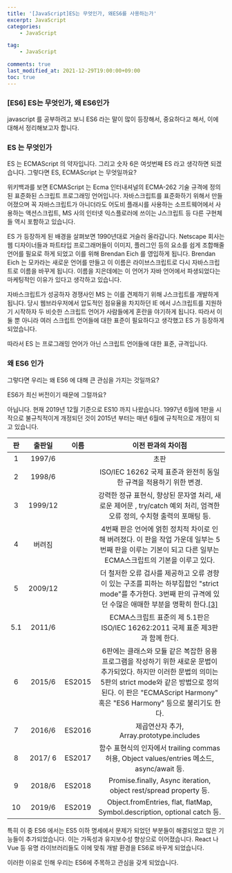 ```yaml
---
title: '[JavaScript]ES는 무엇인가, 왜ES6를 사용하는가'
excerpt: JavaScript
categories:
    - JavaScript

tag:
    - JavaScript

comments: true
last_modified_at: 2021-12-29T19:00:00+09:00
toc: true
---
```



### [ES6] ES는 무엇인가, 왜 ES6인가

javascript 를 공부하려고 보니 ES6 라는 말이 많이 등장해서, 중요하다고 해서, 이에 대해서 정리해보고자 합니다.

### ES 는 무엇인가

ES 는 ECMAScript 의 약자입니다. 그리고 숫자 6은 여섯번째 ES 라고 생각하면 되겠습니다. 그렇다면 ES, ECMAScript 는 무엇일까요?

위키백과를 보면 ECMAScript 는 Ecma 인터내셔널의 ECMA-262 기술 규격에 정의된 표준화된 스크립트 프로그래밍 언어입니다. 자바스크립트를 표준화하기 위해서 만들어졌으며 꼭 자바스크립트가 아니더라도 어도비 플래시를 사용하는 소프트웨어에서 사용하는 액션스크립트, MS 사의 인터넷 익스플로러에 쓰이는 J스크립트 등 다른 구현체들 역시 포함하고 있습니다.

 

ES 가 등장하게 된 배경을 살펴보면 1990년대로 거슬러 올라갑니다. Netscape 회사는 웹 디자이너들과 파트타입 프로그래머들이 이미지, 플러그인 등의 요소를 쉽게 조합해줄 언어를 필요로 하게 되었고 이를 위해 Brendan Eich 를 영입하게 됩니다. Brendan Eich 는 모카라는 새로운 언어를 만들고 이 이름은 라이브스크립트로 다시 자바스크립트로 이름을 바꾸게 됩니다. 이름을 지은데에는 이 언어가 자바 언어에서 파생되었다는 마케팅적인 이유가 있다고 생각하고 있습니다.

 

자바스크립트가 성공하자 경쟁사인 MS 는 이를 견제하기 위해 J스크립트를 개발하게 됩니다. 당시 웹브라우저에서 압도적인 점유율을 차지하던 IE 에서 J스크립트를 지원하기 시작하자 두 비슷한 스크립트 언어가 사람들에게 혼란을 야기하게 됩니다. 따라서 이 둘 뿐 아니라 여러 스크립트 언어들에 대한 표준이 필요하다고 생각했고 ES 가 등장하게 되었습니다.

 

따라서 ES 는 프로그래밍 언어가 아닌 스크립트 언어들에 대한 표준, 규격입니다.

 

### 왜 ES6 인가

그렇다면 우리는 왜 ES6 에 대해 큰 관심을 가지는 것일까요?

ES6가 최신 버전이기 때문에 그럴까요?

아닙니다. 현재 2019년 12월 기준으로 ES10 까지 나왔습니다. 1997년 6월에 1판을 시작으로 불규칙적이게 개정되던 것이 2015년 부터는 매년 6월에 규칙적으로 개정이 되고 있습니다.

|  판  | 출판일  |  이름  |                      이전 판과의 차이점                      |
| :--: | :-----: | :----: | :----------------------------------------------------------: |
|  1   | 1997/6  |        |                             초판                             |
|  2   | 1998/6  |        | ISO/IEC 16262 국제 표준과 완전히 동일한 규격을 적용하기 위한 변경. |
|  3   | 1999/12 |        | 강력한 정규 표현식, 향상된 문자열 처리, 새로운 제어문 , try/catch 예외 처리, 엄격한 오류 정의, 수치형 출력의 포매팅 등. |
|  4   | 버려짐  |        | 4번째 판은 언어에 얽힌 정치적 차이로 인해 버려졌다. 이 판을 작업 가운데 일부는 5번째 판을 이루는 기본이 되고 다른 일부는 ECMA스크립트의 기본을 이루고 있다. |
|  5   | 2009/12 |        | 더 철저한 오류 검사를 제공하고 오류 경향이 있는 구조를 피하는 하부집합인 "strict mode"를 추가한다. 3번째 판의 규격에 있던 수많은 애매한 부분을 명확히 한다.[[3\]](https://ko.wikipedia.org/wiki/ECMA스크립트#cite_note-3) |
| 5.1  | 2011/6  |        | ECMA스크립트 표준의 제 5.1판은 ISO/IEC 16262:2011 국제 표준 제3판과 함께 한다. |
|  6   | 2015/6  | ES2015 | 6판에는 클래스와 모듈 같은 복잡한 응용 프로그램을 작성하기 위한 새로운 문법이 추가되었다. 하지만 이러한 문법의 의미는 5판의 strict mode와 같은 방법으로 정의된다. 이 판은 "ECMAScript Harmony" 혹은 "ES6 Harmony" 등으로 불리기도 한다. |
|  7   | 2016/6  | ES2016 |          제곱연산자 추가, Array.prototype.includes           |
|  8   | 2017/ 6 | ES2017 | 함수 표현식의 인자에서 trailing commas 허용, Object values/entries 메소드, async/await 등. |
|  9   | 2018/6  | ES2018 | Promise.finally, Async iteration, object rest/spread property 등. |
|  10  | 2019/6  | ES2019 | Object.fromEntries, flat, flatMap, Symbol.description, optional catch 등. |

 

특히 이 중 ES6 에서는 ES5 이하 명세에서 문제가 되었던 부분들이 해결되었고 많은 기능들이 추가되었습니다. 이는 가독성과 유지보수성 향상으로 이어졌습니다. React 나 Vue 등 유명 라이브러리들도 이에 맞춰 개발 환경을 ES6로 바꾸게 되었습니다.

이러한 이유로 인해 우리는 ES6에 주목하고 관심을 갖게 되었습니다.